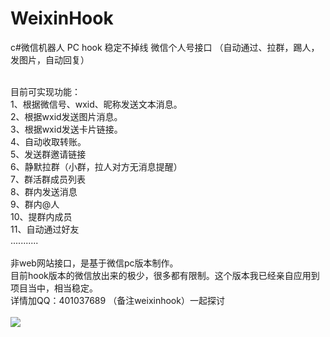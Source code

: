 # WeixinHook
c#微信机器人 PC hook 稳定不掉线 微信个人号接口 （自动通过、拉群，踢人，发图片，自动回复）<br><br>

目前可实现功能：<br>
1、根据微信号、wxid、昵称发送文本消息。<br>
2、根据wxid发送图片消息。<br>
3、根据wxid发送卡片链接。<br>
4、自动收取转账。<br>
5、发送群邀请链接<br>
6、静默拉群（小群，拉人对方无消息提醒）<br>
7、群活群成员列表<br>
8、群内发送消息<br>
9、群内@人<br>
10、提群内成员<br>
11、自动通过好友<br>
...........
<br><br>
非web网站接口，是基于微信pc版本制作。<br>
目前hook版本的微信放出来的极少，很多都有限制。这个版本我已经亲自应用到项目当中，相当稳定。<br>
详情加QQ：401037689 （备注weixinhook）一起探讨<br><br>
<img src="https://s1.ax1x.com/2018/09/17/iZUAr6.png">
